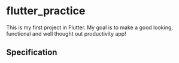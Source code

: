 # flutter_practice

This is my first project in Flutter. My goal is to make a good looking, functional and well thought out productivity app!

## Specification

